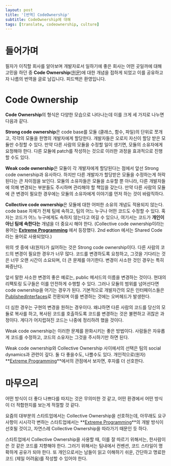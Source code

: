 ```yaml
---
layout: post
title: '[번역] CodeOwnership'
subtitle: CodeOwnership에 대해
tags: [translate, codeownership, culture]
---
```


# 들어가며
필자가 이직할 회사를 알아보며 개발자로서 일하기에 좋은 회사는 어떤 곳일까에 대해 고민을 하던 중 **Code Ownership**([원문](https://martinfowler.com/bliki/CodeOwnership.html))에 대한 개념을 접하게 되었고 이를 공유하고자 나름의 번역을 글로 남깁니다. 피드백은 환영입니다.

# Code Ownership
**Code Ownership**의 형식은 다양한 모습으로 나타나는데 이를 크게 세 가지로 나누면 다음과 같다.

**Strong code ownership**은 code base를 모듈 (클래스, 함수, 파일)의 단위로 쪼개고, 각각의 모듈을 한명의 개발자에게 할당한다. 개발자들은 오로지 자신이 할당 받은 모듈만 수정할 수 있다. 만약 다른 사람의 모듈을 수정할 일이 생기면, 모듈의 소유자에게 요청해야 한다. 다른 모듈에 patch를 작성하는 것으로 이러한 과정을 효과적으로 진행할 수도 있다.

**Weak code ownership**은 모듈이 각 개발자에게 할당된다는 점에서 앞선 Strong code ownership과 유사하다. 하지만 다른 개발자가 할당받은 모듈을 수정하는게 허락된다는 큰 차이점을 보인다. 모듈의 소유자들은 모듈을 소유할 뿐 아니라, 다른 개발자들에 의해 변경되는 부분들도 주시하며 관리해야 할 책임을 갖는다. 만약 다른 사람의 모듈에 큰 변경이 필요한 경우에는 모듈의 소유자에게 이야기를 먼저 하는 것이 바람직하다.

**Collective code ownership**은 모듈에 대한 어떠한 소유의 개념도 적용되지 않는다. code base 자체가 전체 팀에 속하고, 팀의 어느 누구나 어떤 코드도 수정할 수 있다. 혹자는 코드가 어느 누구에게도 속하지 않는다고 여길 수 있으나, 여기서는 코드가 **개인이 아닌 팀에 속한다는** 개념을 더 중요시 해야 한다. (Collective code ownership이라는 용어는 **[Extreme Programming](https://en.wikipedia.org/wiki/Extreme_programming)** 에서 등장했다. 2nd edtion 에서는 Shared Code라는 용어로 사용되었다.)

위의 셋 중에 내(원자)가 싫어하는 것은 Strong code ownership이다. 다른 사람의 코드의 변경이 필요한 경우가 너무 많다. 코드를 변경하도록 요청하고, 그것을 기다리는 것은 너무 오랜 시간이 소요되며, 더 큰 문제를 야기한다. 변경이 사소한 것인 경우는 특히 짜증난다.

앞서 말한 사소한 변경의 좋은 예로는, public 메서드의 이름을 변경하는 것이다. 현대의 리팩토링 도구들은 이를 안전하게 수행할 수 있다. 그러나 모듈의 범위를 넘어선다면 code ownership을 어기는 경우가 된다. 기본적으로 개발자간의 모든 인터페이스들은 [PublishedInterfaces](https://martinfowler.com/bliki/PublishedInterface.html)로 전환되며 이를 변경하는 것에는 오버헤드가 발생한다.

더 심한 경우는 구현의 변경을 원하는 경우이다. 왜냐하면 다른 사람의 코드를 당신의 모듈로 복사를 하고, 복사된 코드를 호출하도록 코드를 변경하는 것은 불편하고 귀찮은 과정이다. 게다가 어지럽혀진 코드는 나중에 정리하려 했을 것이다.

Weak code ownership는 이러한 문제를 완화시키는 좋은 방법이다. 사람들은 자유롭게 코드를 수정하고, 코드의 소유자는 그것을 주시하기만 하면 된다.

Weak code ownership와 Collective Ownership 사이에서의 선택은 팀의 social dynamics과 관련이 깊다. 둘 다 좋을수도, 나쁠수도 있다. 개인적으로(원자) **[Extreme Programming](https://en.wikipedia.org/wiki/Extreme_programming)**에서의 관점에서 보자면, 후자를 더 선호한다.

# 마무으리
어떤 방식이 더 좋다 나쁘다를 따지는 것은 무의미한 것 같고, 어떤 환경에서 어떤 방식이 더 적합한지를 보는게 적절할 것 같다.

요즘의 대부분의 스타트업에서는 Collective Ownership을 선호하는데, 아무래도 요구사항이 시시각각 변하는 스타트업에서는 **[Extreme Programming](https://en.wikipedia.org/wiki/Extreme_programming)**의 개발 방식이 선호될 것이고, 자연스레 Collective Ownership을 따라가기 때문인 듯 하다.

스타트업에서 Collective Ownership을 사용할 때, 이를 잘 따르기 위해서는, 한사람이 쓴 것 같은 코드를 지향해야 한다. 그러기 위해서는 팀내에서 컨벤션, 코드 스타일이 명확하게 공유가 되야 한다. 또 개인으로서는 남들이 읽고 이해하기 쉬운, 간단하고 명료한 코드 (제일 어려움)를 작성할 수 있어야 한다.
